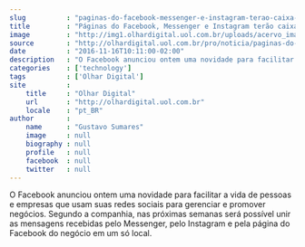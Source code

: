 ```yaml
---
slug          : "paginas-do-facebook-messenger-e-instagram-terao-caixa-de-entrada-unificada"
title         : "Páginas do Facebook, Messenger e Instagram terão caixa de entrada unificada"
image         : "http://img1.olhardigital.uol.com.br/uploads/acervo_imagens/2016/11/20161116103707_660_420.jpg"
source        : "http://olhardigital.uol.com.br/pro/noticia/paginas-do-facebook-messenger-e-instagram-terao-caixa-de-entrada-unificada/63947"
date          : "2016-11-16T10:11:00-02:00"
description   : "O Facebook anunciou ontem uma novidade para facilitar a vida de pessoas e empresas que usam suas redes sociais para gerenciar e promover negócios. Segundo a companhia, nas próximas semanas será possível unir as mensagens recebidas pelo Messenger, pelo Instagram e pela página do Facebook do negócio em um só local."
categories    : ['technology']
tags          : ['Olhar Digital']
site          :
    title     : "Olhar Digital"
    url       : "http://olhardigital.uol.com.br"
    locale    : "pt_BR"
author        :
    name      : "Gustavo Sumares"
    image     : null
    biography : null
    profile   : null
    facebook  : null
    twitter   : null
---
```


O Facebook anunciou ontem uma novidade para facilitar a vida de pessoas e empresas que usam suas redes sociais para gerenciar e promover negócios. Segundo a companhia, nas próximas semanas será possível unir as mensagens recebidas pelo Messenger, pelo Instagram e pela página do Facebook do negócio em um só local.
